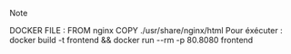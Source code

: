 >[!NOTE]
>DOCKER FILE : FROM nginx COPY ./usr/share/nginx/html
>Pour éxécuter : docker build -t frontend && docker run --rm -p 80.8080 frontend

